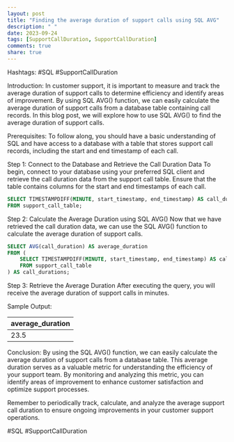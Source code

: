 ```yaml
---
layout: post
title: "Finding the average duration of support calls using SQL AVG"
description: " "
date: 2023-09-24
tags: [SupportCallDuration, SupportCallDuration]
comments: true
share: true
---
```


Hashtags: #SQL #SupportCallDuration

Introduction:
In customer support, it is important to measure and track the average duration of support calls to determine efficiency and identify areas of improvement. By using SQL AVG() function, we can easily calculate the average duration of support calls from a database table containing call records. In this blog post, we will explore how to use SQL AVG() to find the average duration of support calls.

Prerequisites:
To follow along, you should have a basic understanding of SQL and have access to a database with a table that stores support call records, including the start and end timestamp of each call.

Step 1: Connect to the Database and Retrieve the Call Duration Data
To begin, connect to your database using your preferred SQL client and retrieve the call duration data from the support call table. Ensure that the table contains columns for the start and end timestamps of each call.

```sql
SELECT TIMESTAMPDIFF(MINUTE, start_timestamp, end_timestamp) AS call_duration
FROM support_call_table;
```

Step 2: Calculate the Average Duration using SQL AVG()
Now that we have retrieved the call duration data, we can use the SQL AVG() function to calculate the average duration of support calls.

```sql
SELECT AVG(call_duration) AS average_duration
FROM (
    SELECT TIMESTAMPDIFF(MINUTE, start_timestamp, end_timestamp) AS call_duration
    FROM support_call_table
) AS call_durations;
```

Step 3: Retrieve the Average Duration
After executing the query, you will receive the average duration of support calls in minutes.

Sample Output:

| average_duration |
|------------------|
|      23.5        |

Conclusion:
By using the SQL AVG() function, we can easily calculate the average duration of support calls from a database table. This average duration serves as a valuable metric for understanding the efficiency of your support team. By monitoring and analyzing this metric, you can identify areas of improvement to enhance customer satisfaction and optimize support processes.

Remember to periodically track, calculate, and analyze the average support call duration to ensure ongoing improvements in your customer support operations.

#SQL #SupportCallDuration